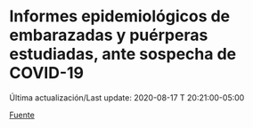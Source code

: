 # Informes epidemiológicos de embarazadas y puérperas estudiadas, ante sospecha de COVID-19
 
Última actualización/Last update: 2020-08-17 T 20:21:00-05:00
 
 [Fuente](https://www.gob.mx/salud/documentos/informes-epidemiologicos-de-embarazadas-y-puerperas-estudiadas-ante-sospecha-de-covid-19)
